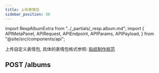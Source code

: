 ```yaml
---
title: 上传表情包
sidebar_position: 30
---
```


import RespAlbumExtra from "../_partials/_resp.album.md";
import {
  APIMetaPanel,
  APIRequest,
  APIEndpoint,
  APIParams,
  APIPayload,
} from "@site/src/components/api";

上传自定义表情包, 具体的表情包格式参照: [贴纸制作规范](/zh-CN/docs/dapp/design/sticker)

## POST /albums


<APIEndpoint url="/albums" />

<APIMetaPanel scope="Authorized" />

<APIParams p-data_zip_base64="用 base64 编码的表情包 zip 文件" p-data_zip_base64-required={true} />

<APIRequest
  title="POST album"
  method="POST"
  url="/albums"
/>

<RespAlbumExtra />

